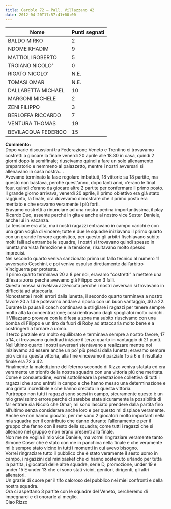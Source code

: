 ```yaml
---
title: Gardolo 72 – Pall. Villazzano 42
date: 2012-04-20T17:57:41+00:00
---
```


| **Nome** | **Punti segnati** |
| -------- | ----------------- |
| BALDO MIRKO | 2 |
| NDOME KHADIM | 9 |
| MATTIOLI ROBERTO | 5 |
| TROIANO NICOLO’ | 0 |
| RIGATO NICOLO’ | N.E. |
| TOMASI OMAR | N.E. |
| DALLABETTA MICHAEL | 10 |
| MARGONI MICHELE | 2 |
| ZENI FILIPPO | 3 |
| BERLOFFA RICCARDO | 7 |
| VENTURA THOMAS | 19 |
| BEVILACQUA FEDERICO | 15 |

**Commento:**  
Dopo varie discussioni tra Federazione Veneto e Trentino ci trovavamo costretti a giocare la finale venerdì 20 aprile alle 18.30 in casa, quindi 2 giorni dopo la semifinale; riuscivamo quindi a fare un solo allenamento preparatorio e nemmeno al palazzetto, mentre i nostri avversari si allenavano in casa nostra….  
Avevamo terminato la fase regolare imbattuti, 18 vittorie su 18 partite, ma questo non bastava, perché quest’anno, dopo tanti anni, c’erano le final four, quindi c’erano da giocare altre 2 partite per confermare il primo posto.  
Il grande giorno arrivava, venerdì 20 aprile, il primo obiettivo era già stato raggiunto, la finale, ora dovevamo dimostrare che il primo posto era meritato e che eravamo veramente i più forti.  
Eravamo costretti a rinunciare ad una nostra pedina importantissima, il play Ricardo Duo, assente perché in gita e anche al nostro vice Sester Daniele, anche lui in vacanza.  
La tensione era alta, ma i nostri ragazzi entravano in campo carichi e con una gran voglia di vincere; tutte e due le squadre iniziavano il primo quarto con un grande fervore agonistico, per questo gli arbitri fischiavano subito molti falli ad entrambe le squadre, i nostri si trovavano quindi spesso in lunetta,ma vista l’emozione e la tensione, risultavano molto spesso imprecisi.  
Nel secondo quarto veniva sanzionato prima un fallo tecnico al numero 11 avversario Ceschini, e poi veniva espulso direttamente dall’arbitro Vinciguerra per proteste.  
Il primo quarto terminava 20 a 8 per noi, eravamo “costretti” a mettere una difesa a zona perché avevamo già Filippo con 3 falli.  
Questa mossa si rivelava azzeccata perché i nostri avversari si trovavano in difficoltà ad attaccarla.  
Nonostante i molti errori dalla lunetta, il secondo quarto terminava a nostro favore 20 a 14 e potevamo andare a riposo con un buon vantaggio, 40 a 22.  
Durante la pausa il coach continuava a strigliare i ragazzi per tenere sempre molto alta la concentrazione; così rientravano dagli spogliatoi molto carichi.  
Il Villazzano provava con la difesa a zona ma subito riuscivamo con una bomba di Filippo e un tiro da fuori di Roby ad attaccarla molto bene e a costringerli a tornare a uomo.  
Il terzo parziale era molto equilibrato e terminava sempre a nostro favore, 17 a 14, ci trovavamo quindi ad iniziare il terzo quarto in vantaggio di 21 punti.  
Nell’ultimo quarto i nostri avversari stentavano a realizzare mentre noi iniziavamo ad essere anche un po’ più precisi dalla lunetta; eravamo sempre più vicini a questa vittoria, alla fine vincevamo il parziale 15 a 6 e il risultato finale era 72 a 42.  
Finalmente la maledizione dell’eterno secondo di Rizzo veniva sfatata ed era veramente un trionfo della nostra squadra con una vittoria più che meritata.  
Come è consuetudine, vorrei sottolineare la prestazione collettiva di tutti i ragazzi che sono entrati in campo e che hanno messo una determinazione e una grinta incredibile e che hanno creduto in questa vittoria.  
Purtroppo non tutti i ragazzi sono scesi in campo, sicuramente questo è un mio gravissimo errore perché ci sarebbe stata sicuramente la possibilità di far entrare sia Nicolò che Omar; mi sono lasciato prendere dalla partita fino all’ultimo senza considerare anche loro e per questo mi dispiace veramente.  
Anche se non hanno giocato, per me sono 2 giocatori molto importanti nella mia squadra per il contributo che danno durante l’allenamento e per il gruppo che fanno con il resto della squadra; come tutti i ragazzi che si allenano nel gruppo e non erano presenti alla finale.  
Non me ne voglia il mio vice Daniele, ma vorrei ringraziare veramente tanto Simone Coser che è stato con me in panchina nella finale e che veramente mi è sempre stato vicino in tutti i momenti in cui avevo bisogno.  
Vorrei ringraziare tutto il pubblico che è stato veramente il sesto uomo in campo, i ragazzini del minibasket che ci hanno sostenuto urlando per tutta la partita, i giocatori delle altre squadre, serie D, promozione, under 19 e under 15 E under 13 che ci sono stati vicini, genitori, dirigenti, gli altri allenatori.  
Un grazie di cuore per il tifo caloroso del pubblico nei miei confronti e della nostra squadra.  
Ora ci aspettano 3 partite con le squadre del Veneto, cercheremo di impegnarci e di onorarle al meglio.  
Ciao Rizzo